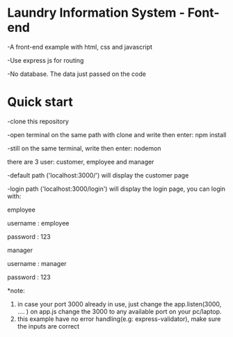 # Laundry Information System - Font-end
-A front-end example with html, css and javascript

-Use express js for routing

-No database. The data just passed on the code
# Quick start
-clone this repository

-open terminal on the same path with clone and write then enter: npm install

-still on the same terminal, write then enter: nodemon


there are 3 user: customer, employee and manager

-default path ('localhost:3000/') will display the customer page

-login path ('localhost:3000/login') will display the login page, you can login with:

employee

username : employee

password : 123

manager

username : manager

password : 123

*note:
1. in case your port 3000 already in use, just change the app.listen(3000, .... ) on app.js
change the 3000 to any available port on your pc/laptop.
2. this example have no error handling(e.g: express-validator), make sure the inputs are correct
